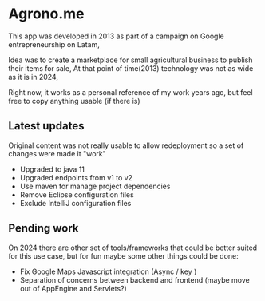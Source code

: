 # Agrono.me

This app was developed in 2013 as part of a campaign on Google entrepreneurship on Latam,

Idea was to create a marketplace for small agricultural business to publish their items for sale,
At that point of time(2013) technology was not as wide as it is in 2024,

Right now, it works as a personal reference of my work years ago, but feel free to copy anything usable (if there is)

## Latest updates

Original content was not really usable to allow redeployment so a set of changes were made it "work"

- Upgraded to java 11
- Upgraded endpoints from v1 to v2
- Use maven for manage project dependencies
- Remove Eclipse configuration files
- Exclude IntelliJ configuration files

## Pending work

On 2024 there are other set of tools/frameworks that could be better suited for this use case, but for fun maybe 
some other things could be done:

- Fix Google Maps Javascript integration (Async / key )
- Separation of concerns between backend and frontend (maybe move out of AppEngine and Servlets?)


